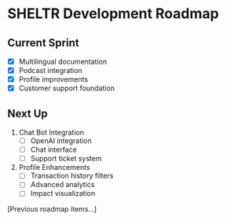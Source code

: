 # SHELTR Development Roadmap

## Current Sprint
- [x] Multilingual documentation
- [x] Podcast integration
- [x] Profile improvements
- [x] Customer support foundation

## Next Up
1. Chat Bot Integration
   - [ ] OpenAI integration
   - [ ] Chat interface
   - [ ] Support ticket system

2. Profile Enhancements
   - [ ] Transaction history filters
   - [ ] Advanced analytics
   - [ ] Impact visualization

[Previous roadmap items...]